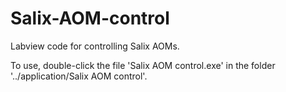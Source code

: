 # Salix-AOM-control
Labview code for controlling Salix AOMs.

To use, double-click the file 'Salix AOM control.exe' in the folder '../application/Salix AOM control'.
